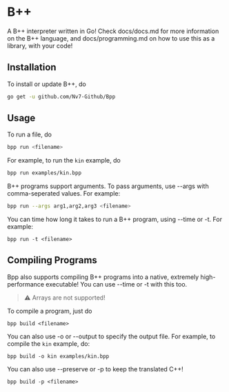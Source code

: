 # B++
A B++ interpreter written in Go! Check docs/docs.md for more information on the B++ language, and docs/programming.md on how to use this as a library, with your code!

## Installation
To install or update B++, do
```bash
go get -u github.com/Nv7-Github/Bpp
```

## Usage
To run a file, do 
```bash
bpp run <filename>
```
For example, to run the `kin` example, do 
```bash
bpp run examples/kin.bpp
```
B++ programs support arguments. To pass arguments, use --args with comma-seperated values. For example:
```bash
bpp run --args arg1,arg2,arg3 <filename>
```
You can time how long it takes to run a B++ program, using --time or -t. For example:
```
bpp run -t <filename>
```

## Compiling Programs
Bpp also supports compiling B++ programs into a native, extremely high-performance executable! You can use --time or -t with this too.
> :warning: Arrays are not supported!

To compile a program, just do 
```
bpp build <filename>
```
You can also use -o or --output to specify the output file. For example, to compile the `kin` example, do:
```
bpp build -o kin examples/kin.bpp
```
You can also use --preserve or -p to keep the translated C++!
```
bpp build -p <filename>
```